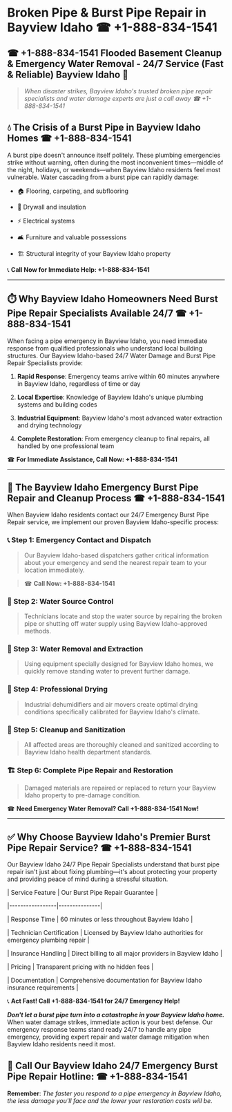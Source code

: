 # Broken Pipe & Burst Pipe Repair in Bayview Idaho ☎ +1-888-834-1541  
## ☎ +1-888-834-1541 Flooded Basement Cleanup & Emergency Water Removal - 24/7 Service (Fast & Reliable) Bayview Idaho 🚨  

> *When disaster strikes, Bayview Idaho's trusted broken pipe repair specialists and water damage experts are just a call away ☎ +1-888-834-1541*  

## 💧 The Crisis of a Burst Pipe in Bayview Idaho Homes ☎ +1-888-834-1541  

A burst pipe doesn't announce itself politely. These plumbing emergencies strike without warning, often during the most inconvenient times—middle of the night, holidays, or weekends—when Bayview Idaho residents feel most vulnerable. Water cascading from a burst pipe can rapidly damage:  

* 🏠 Flooring, carpeting, and subflooring  
* 🧱 Drywall and insulation  
* ⚡ Electrical systems  
* 🛋️ Furniture and valuable possessions  
* 🏗️ Structural integrity of your Bayview Idaho property  

📞 **Call Now for Immediate Help: +1-888-834-1541**  

---  

## ⏱️ Why Bayview Idaho Homeowners Need Burst Pipe Repair Specialists Available 24/7 ☎ +1-888-834-1541  

When facing a pipe emergency in Bayview Idaho, you need immediate response from qualified professionals who understand local building structures. Our Bayview Idaho-based 24/7 Water Damage and Burst Pipe Repair Specialists provide:  

1. **Rapid Response**: Emergency teams arrive within 60 minutes anywhere in Bayview Idaho, regardless of time or day  
2. **Local Expertise**: Knowledge of Bayview Idaho's unique plumbing systems and building codes  
3. **Industrial Equipment**: Bayview Idaho's most advanced water extraction and drying technology  
4. **Complete Restoration**: From emergency cleanup to final repairs, all handled by one professional team  

☎ **For Immediate Assistance, Call Now: +1-888-834-1541**  

---  

## 🔧 The Bayview Idaho Emergency Burst Pipe Repair and Cleanup Process ☎ +1-888-834-1541  

When Bayview Idaho residents contact our 24/7 Emergency Burst Pipe Repair service, we implement our proven Bayview Idaho-specific process:  

### 📞 Step 1: Emergency Contact and Dispatch  
> Our Bayview Idaho-based dispatchers gather critical information about your emergency and send the nearest repair team to your location immediately.  
> ☎ **Call Now: +1-888-834-1541**  

### 🚿 Step 2: Water Source Control  
> Technicians locate and stop the water source by repairing the broken pipe or shutting off water supply using Bayview Idaho-approved methods.  

### 🌊 Step 3: Water Removal and Extraction  
> Using equipment specially designed for Bayview Idaho homes, we quickly remove standing water to prevent further damage.  

### 💨 Step 4: Professional Drying  
> Industrial dehumidifiers and air movers create optimal drying conditions specifically calibrated for Bayview Idaho's climate.  

### 🧼 Step 5: Cleanup and Sanitization  
> All affected areas are thoroughly cleaned and sanitized according to Bayview Idaho health department standards.  

### 🏗️ Step 6: Complete Pipe Repair and Restoration  
> Damaged materials are repaired or replaced to return your Bayview Idaho property to pre-damage condition.  

☎ **Need Emergency Water Removal? Call +1-888-834-1541 Now!**  

---  

## ✅ Why Choose Bayview Idaho's Premier Burst Pipe Repair Service? ☎ +1-888-834-1541  

Our Bayview Idaho 24/7 Pipe Repair Specialists understand that burst pipe repair isn't just about fixing plumbing—it's about protecting your property and providing peace of mind during a stressful situation.  

| Service Feature | Our Burst Pipe Repair Guarantee |  
|-----------------|---------------|  
| Response Time | 60 minutes or less throughout Bayview Idaho |  
| Technician Certification | Licensed by Bayview Idaho authorities for emergency plumbing repair |  
| Insurance Handling | Direct billing to all major providers in Bayview Idaho |  
| Pricing | Transparent pricing with no hidden fees |  
| Documentation | Comprehensive documentation for Bayview Idaho insurance requirements |  

📞 **Act Fast! Call +1-888-834-1541 for 24/7 Emergency Help!**  

***Don't let a burst pipe turn into a catastrophe in your Bayview Idaho home.*** When water damage strikes, immediate action is your best defense. Our emergency response teams stand ready 24/7 to handle any pipe emergency, providing expert repair and water damage mitigation when Bayview Idaho residents need it most.  

## 📱 Call Our Bayview Idaho 24/7 Emergency Burst Pipe Repair Hotline: ☎ +1-888-834-1541  

**Remember**: *The faster you respond to a pipe emergency in Bayview Idaho, the less damage you'll face and the lower your restoration costs will be.*